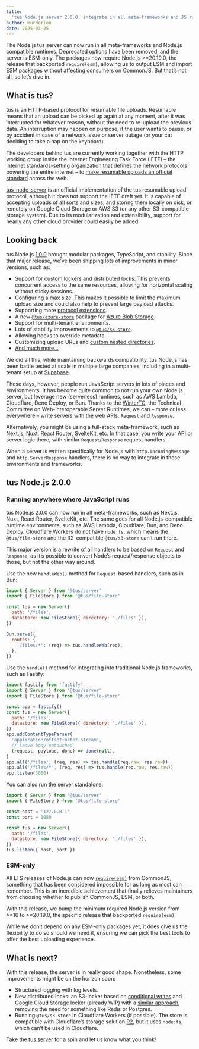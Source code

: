 ```yaml
---
title:
  'tus Node.js server 2.0.0: integrate in all meta-frameworks and JS runtimes'
author: murderlon
date: 2025-03-25
---
```


The Node.js tus server can now run in all meta-frameworks and Node.js compatible
runtimes. Deprecated options have been removed, and the server is ESM-only. The
packages now require Node.js >=20.19.0, the release that backported
`require(esm)`, allowing us to output ESM and import ESM packages without
affecting consumers on CommonJS. But that’s not all, so let’s dive in.

## What is tus?

tus is an HTTP-based protocol for resumable file uploads. Resumable means that
an upload can be picked up again at any moment, after it was interrupted for
whatever reason, without the need to re-upload the previous data. An
interruption may happen on purpose, if the user wants to pause, or by accident
in case of a network issue or server outage (or your cat deciding to take a nap
on the keyboard).

The developers behind tus are currently working together with the HTTP working
group inside the Internet Engineering Task Force (IETF) – the internet
standards-setting organization that defines the network protocols powering the
entire internet – to
[make resumable uploads an official standard](https://tus.io/blog/2023/08/09/resumable-uploads-ietf)
across the web.

[tus-node-server][] is an official implementation of the tus resumable upload
protocol, although it does not support the IETF draft yet. It is capable of
accepting uploads of all sorts and sizes, and storing them locally on disk, or
remotely on Google Cloud Storage or AWS S3 (or any other S3-compatible storage
system). Due to its modularization and extensibility, support for nearly any
other cloud provider could easily be added.

## Looking back

tus Node.js [1.0.0](https://tus.io/blog/2023/09/04/tus-node-server-v100) brought
modular packages, TypeScript, and stability. Since that major release, we’ve
been shipping lots of improvements in minor versions, such as:

- Support for [custom lockers][locker] and distributed locks. This prevents
  concurrent access to the same resources, allowing for horizontal scaling
  without sticky sessions.
- Configuring a [max size][]. This makes it possible to limit the maximum upload
  size and could also help to prevent large payload attacks.
- Supporting more [protocol extensions][extensions].
- A new [`@tus/azure-store`][] package for
  [Azure Blob Storage](https://azure.microsoft.com/en-us/products/storage/blobs).
- Support for multi-tenant environments.
- Lots of stability improvements to [`@tus/s3-store`][].
- Allowing hooks to override metadata.
- Customizing upload URLs and
  [custom nested directories](https://github.com/tus/tus-node-server/tree/main/packages/server#example-store-files-in-custom-nested-directories).
- [And much more...](https://github.com/tus/tus-node-server/compare/%40tus/server%401.0.0...%40tus/server%402.0.0)

We did all this, while maintaining backwards compatibility. tus Node.js has been
battle tested at scale in multiple large companies, including in a multi-tenant
setup at [Supabase](https://supabase.com).

These days, however, people run JavaScript servers in lots of places and
environments. It has become quite common to not run your own Node.js server, but
leverage new (serverless) runtimes, such as AWS Lambda, Cloudflare, Deno Deploy,
or Bun. Thanks to the [WinterTC](https://wintertc.org/), the Technical Committee
on Web-interoperable Server Runtimes, we can – more or less everywhere – write
servers with the web APIs: `Request` and `Response`.

Alternatively, you might be using a full-stack meta-framework, such as Next.js,
Nuxt, React Router, SvelteKit, etc. In that case, you write your API or server
logic there, with similar `Request`/`Response` request handlers.

When a server is written specifically for Node.js with `http.IncomingMessage`
and `http.ServerResponse` handlers, there is no way to integrate in those
environments and frameworks.

## tus Node.js 2.0.0

### Running anywhere where JavaScript runs

tus Node.js 2.0.0 can now run in all meta-frameworks, such as Next.js, Nuxt,
React Router, SvelteKit, etc. The same goes for all Node.js-compatible runtime
environments, such as AWS Lambda, Cloudflare, Bun, and Deno Deploy. Cloudflare
Workers do not have `node:fs`, which means the `@tus/file-store` and the
R2-compatible `@tus/s3-store` can’t run there.

This major version is a rewrite of all handlers to be based on `Request` and
`Response`, as it’s possible to convert Node’s request/response objects to
those, but not the other way around.

Use the new `handleWeb()` method for `Request`-based handlers, such as in Bun:

```js
import { Server } from '@tus/server'
import { FileStore } from '@tus/file-store'

const tus = new Server({
  path: '/files',
  datastore: new FileStore({ directory: './files' }),
})

Bun.serve({
  routes: {
    '/files/*': (req) => tus.handleWeb(req),
  },
})
```

Use the `handle()` method for integrating into traditional Node.js frameworks,
such as Fastify:

```js
import fastify from 'fastify'
import { Server } from '@tus/server'
import { FileStore } from '@tus/file-store'

const app = fastify()
const tus = new Server({
  path: '/files',
  datastore: new FileStore({ directory: './files' }),
})
app.addContentTypeParser(
  'application/offset+octet-stream',
  // Leave body untouched
  (request, payload, done) => done(null),
)
app.all('/files', (req, res) => tus.handle(req.raw, res.raw))
app.all('/files/*', (req, res) => tus.handle(req.raw, res.raw))
app.listen(3000)
```

You can also run the server standalone:

```js
import { Server } from '@tus/server'
import { FileStore } from '@tus/file-store'

const host = '127.0.0.1'
const port = 1080

const tus = new Server({
  path: '/files',
  datastore: new FileStore({ directory: './files' }),
})
tus.listen({ host, port })
```

### ESM-only

All LTS releases of Node.js can now
[`require(esm)`](https://joyeecheung.github.io/blog/2024/03/18/require-esm-in-node-js/)
from CommonJS, something that has been considered impossible for as long as most
can remember. This is an incredible achievement that finally relieves
maintainers from choosing whether to publish CommonJS, ESM, or both.

With this release, we bump the minimum required Node.js version from >=16
to >=20.19.0, the specific release that backported `require(esm)`.

While we don’t depend on any ESM-only packages yet, it does give us the
flexibility to do so should we need it, ensuring we can pick the best tools to
offer the best uploading experience.

## What is next?

With this release, the server is in really good shape. Nonetheless, some
improvements might be on the horizon soon:

- Structured logging with log levels.
- New distributed locks: an S3-locker based on
  [conditional writes](https://www.morling.dev/blog/leader-election-with-s3-conditional-writes/)
  and Google Cloud Storage locker (already WIP) with a
  [similar approach](https://www.joyfulbikeshedding.com/blog/2021-05-19-robust-distributed-locking-algorithm-based-on-google-cloud-storage.html),
  removing the need for something like Redis or Postgres.
- Running `@tus/s3-store` in Cloudflare Workers (if possible). The store is
  compatible with Cloudflare’s storage solution
  [R2](https://www.cloudflare.com/en-gb/developer-platform/products/r2/), but it
  uses `node:fs`, which can’t be used in Cloudflare.

Take the [tus server][tus-node-server] for a spin and let us know what you
think!

[tus-node-server]: https://github.com/tus/tus-node-server
[locker]:
  https://github.com/tus/tus-node-server/tree/main/packages/server#optionslocker
[max size]:
  https://github.com/tus/tus-node-server/tree/main/packages/server#optionsmaxsize
[extensions]: https://tus.io/protocols/resumable-upload#protocol-extensions
[`@tus/azure-store`]:
  https://github.com/tus/tus-node-server/tree/main/packages/azure-store
[`@tus/s3-store`]:
  https://github.com/tus/tus-node-server/tree/main/packages/s3-store
